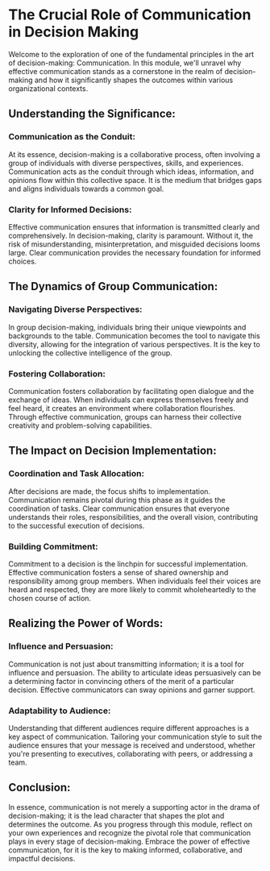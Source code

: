 # The Crucial Role of Communication in Decision Making

Welcome to the exploration of one of the fundamental principles in the art of decision-making: Communication. In this module, we'll unravel why effective communication stands as a cornerstone in the realm of decision-making and how it significantly shapes the outcomes within various organizational contexts.

## Understanding the Significance:

### Communication as the Conduit:

At its essence, decision-making is a collaborative process, often involving a group of individuals with diverse perspectives, skills, and experiences. Communication acts as the conduit through which ideas, information, and opinions flow within this collective space. It is the medium that bridges gaps and aligns individuals towards a common goal.

### Clarity for Informed Decisions:

Effective communication ensures that information is transmitted clearly and comprehensively. In decision-making, clarity is paramount. Without it, the risk of misunderstanding, misinterpretation, and misguided decisions looms large. Clear communication provides the necessary foundation for informed choices.

## The Dynamics of Group Communication:

### Navigating Diverse Perspectives:

In group decision-making, individuals bring their unique viewpoints and backgrounds to the table. Communication becomes the tool to navigate this diversity, allowing for the integration of various perspectives. It is the key to unlocking the collective intelligence of the group.

### Fostering Collaboration:

Communication fosters collaboration by facilitating open dialogue and the exchange of ideas. When individuals can express themselves freely and feel heard, it creates an environment where collaboration flourishes. Through effective communication, groups can harness their collective creativity and problem-solving capabilities.

## The Impact on Decision Implementation:

### Coordination and Task Allocation:

After decisions are made, the focus shifts to implementation. Communication remains pivotal during this phase as it guides the coordination of tasks. Clear communication ensures that everyone understands their roles, responsibilities, and the overall vision, contributing to the successful execution of decisions.

### Building Commitment:

Commitment to a decision is the linchpin for successful implementation. Effective communication fosters a sense of shared ownership and responsibility among group members. When individuals feel their voices are heard and respected, they are more likely to commit wholeheartedly to the chosen course of action.

## Realizing the Power of Words:

### Influence and Persuasion:

Communication is not just about transmitting information; it is a tool for influence and persuasion. The ability to articulate ideas persuasively can be a determining factor in convincing others of the merit of a particular decision. Effective communicators can sway opinions and garner support.

### Adaptability to Audience:

Understanding that different audiences require different approaches is a key aspect of communication. Tailoring your communication style to suit the audience ensures that your message is received and understood, whether you're presenting to executives, collaborating with peers, or addressing a team.

## Conclusion:

In essence, communication is not merely a supporting actor in the drama of decision-making; it is the lead character that shapes the plot and determines the outcome. As you progress through this module, reflect on your own experiences and recognize the pivotal role that communication plays in every stage of decision-making. Embrace the power of effective communication, for it is the key to making informed, collaborative, and impactful decisions.
